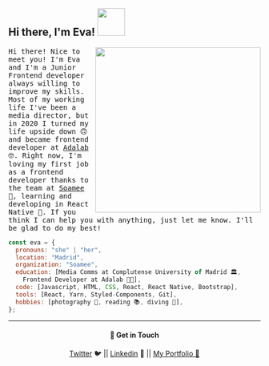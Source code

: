 <h2> Hi there, I'm Eva! <img src="https://media.giphy.com/media/3ov9jRXY88TszvB8kw/giphy.gif" width="55"> </h2>
<img align='right' src="https://user-images.githubusercontent.com/60390797/87881573-79c23880-c9fa-11ea-919e-42090ce33c3a.png" width="330">

<samp>Hi there! Nice to meet you! I'm Eva and I'm a Junior Frontend developer always willing to improve my skills. Most of my working life I've been a media director, but in 2020 I turned my life upside down 🙃 and became frontend developer at <a href="https://adalab.es/">Adalab</a> 🤓. Right now, I'm loving my first job as a frontend developer thanks to the team at <a href="http://soamee.com/">Soamee</a> 💜, learning and developing in React Native 📱. If you think I can help you with anything, just let me know. I'll be glad to do my best!</samp>

```javascript
const eva = {
  pronouns: "she" | "her",
  location: "Madrid",
  organization: "Soamee",
  education: [Media Comms at Complutense University of Madrid 🏛,
    Frontend Developer at Adalab 👩‍💻],
  code: [Javascript, HTML, CSS, React, React Native, Bootstrap],
  tools: [React, Yarn, Styled-Components, Git],
  hobbies: [photography 📸, reading 📚, diving 🐠],
};

```

---
<h4 align="center">💬 Get in Touch </h4>
<p align="center">
<a href="https://twitter.com/evalopezmerino2">Twitter</a> 🐦  ||  <a href="https://www.linkedin.com/in/evalopezmerino/?locale=en_US">Linkedin</a> 💼 ||  <a href="https://github.com/evalopezm/Portfolio">My Portfolio 🎨</a>
</p>
